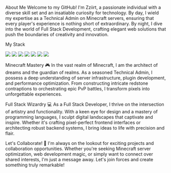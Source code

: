 About Me
Welcome to my GitHub! I'm Zziirt, a passionate individual with a diverse skill set and an insatiable curiosity for technology. By day, I wield my expertise as a Technical Admin on Minecraft servers, ensuring that every player's experience is nothing short of extraordinary. By night, I dive into the world of Full Stack Development, crafting elegant web solutions that push the boundaries of creativity and innovation.

My Stack 

<img src="https://img.shields.io/badge/JavaScript-B8860B?style=for-the-badge&logo=javascript&logoColor=white" />
<img src="https://img.shields.io/badge/HTML-A52A2A?style=for-the-badge&logo=html5&logoColor=black" />
<img src="https://img.shields.io/badge/CSS-6495ED?style=for-the-badge&logo=css3&logoColor=white" />
<img src="https://img.shields.io/badge/Node.JS-green?style=for-the-badge&logo=node.js&logoColor=F5F5F5" />
<img src="https://img.shields.io/badge/React-4169E1?style=for-the-badge&logo=react&logoColor=E0FFFF" />
<img src="https://img.shields.io/badge/Sass-DDA0DD?style=for-the-badge&logo=sass&logoColor=FF00FF" />
<img src="https://img.shields.io/badge/Scss-800080?style=for-the-badge&logo=sass&logoColor=F0FFFF" />

Minecraft Mastery 🎮
In the vast realm of Minecraft, I am the architect of dreams and the guardian of realms. As a seasoned Technical Admin, I possess a deep understanding of server infrastructure, plugin development, and performance optimization. From constructing intricate redstone contraptions to orchestrating epic PvP battles, I transform pixels into unforgettable experiences.

Full Stack Wizardry 💻
As a Full Stack Developer, I thrive on the intersection of artistry and functionality. With a keen eye for design and a mastery of programming languages, I sculpt digital landscapes that captivate and inspire. Whether it's crafting pixel-perfect frontend interfaces or architecting robust backend systems, I bring ideas to life with precision and flair.

Let's Collaborate! 🚀
I'm always on the lookout for exciting projects and collaboration opportunities. Whether you're seeking Minecraft server optimization, web development magic, or simply want to connect over shared interests, I'm just a message away. Let's join forces and create something truly remarkable!

